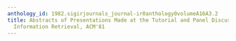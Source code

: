 ```yaml
---
anthology_id: 1982.sigirjournals_journal-ir0anthology0volumeA16A3.2
title: Abstracts of Presentations Made at the Tutorial and Panel Discussion on Automatic
  Information Retrieval, ACM'81
---
```


